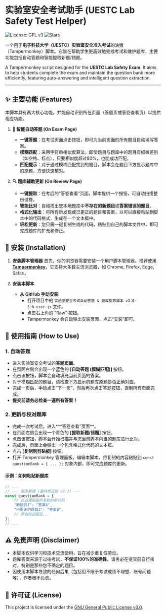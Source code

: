 # 实验室安全考试助手 (UESTC Lab Safety Test Helper)

[![License: GPL v3](https://img.shields.io/badge/License-GPLv3-blue.svg)](https://www.gnu.org/licenses/gpl-3.0)
[![Stars](https://img.shields.io/github/stars/YOUR_USERNAME/UESTC-Lab-Safety-Test-Helper?style=social)](https://github.com/jasonmumiao/UESTC-Lab-Safety-Test-Helper/stargazers)

一个用于**电子科技大学（UESTC）实验室安全准入考试**的油猴（Tampermonkey）脚本。它旨在帮助学生更高效地完成考试和维护题库，主要功能包括自动答题和智能提取新题/错题。

A Tampermonkey script designed for the **UESTC Lab Safety Exam**. It aims to help students complete the exam and maintain the question bank more efficiently, featuring auto-answering and intelligent question extraction.

---

## ✨ 主要功能 (Features)

本脚本具有两大核心功能，并能自动识别所在页面（答题页或答卷查看页）以提供相应功能。

1.  **📝 智能自动答题 (On Exam Page)**
    * **一键答题**：在考试页面点击按钮，即可为当前页面的所有题目自动填写答案。
    * **模糊匹配**：采用字符串相似度算法，即使题目与题库中的题目有细微差别（如空格、标点），只要相似度超过80%，也能成功匹配。
    * **匹配提示**：对于通过模糊匹配找到的题目，脚本会在题目下方显示题库中的原题，方便快速核对。

2.  **🔍 题库辅助更新 (On Review Page)**
    * **一键提取**：在考后的“答卷查看”页面，脚本提供一个按钮，可自动扫描整份试卷。
    * **智能比对**：自动找出您本地题库中**不存在的新题目**或**答案错误的题目**。
    * **格式化输出**：将所有新发现或已更正的题目和答案，以可以直接粘贴到脚本中的代码格式，生成在一个文本框中。
    * **轻松更新**：您只需一键复制生成的代码，粘贴到自己的脚本文件中，即可完成题库的扩充和修正。

## 🚀 安装 (Installation)

1.  **安装脚本管理器**
    首先，你的浏览器需要安装一个用户脚本管理器。推荐使用 [**Tampermonkey**](https://www.tampermonkey.net/)，它支持大多数主流浏览器，如 Chrome, Firefox, Edge, Safari。

2.  **安装本脚本**
    * **从 GitHub 手动安装**:
        * 打开项目中的 `实验室安全考试自动答题 & 题库提取脚本 v3.0-3.0.user.js` 文件。
        * 点击右上角的 "Raw" 按钮。
        * Tampermonkey 会自动弹出安装页面，点击“安装”即可。

## 📖 使用指南 (How to Use)

### 1. 自动答题

-   进入实验室安全考试的**答题页面**。
-   在页面右侧会出现一个蓝色的 **[自动答题 (模糊匹配)]** 按钮。
-   点击该按钮，脚本会自动填充当前页面的答案。
-   对于模糊匹配的题目，请检查下方显示的题库原题是否正确对应。
-   完成一页后，手动点击“下一页”，然后再次点击答题按钮，直到所有页面完成。
-   **提交前请务必检查一遍所有答案！**

### 2. 更新与校对题库

-   完成一次考试后，进入**“答卷查看”页面**。
-   在页面右侧会出现一个青色的 **[提取新题/错题]** 按钮。
-   点击该按钮，脚本会开始扫描并与您当前脚本内置的题库进行比对。
-   完成后，页面上会弹出一个包含格式化代码的文本框。
-   点击 **[复制到剪贴板]** 按钮。
-   打开 Tampermonkey 管理面板，编辑本脚本，将复制的内容粘贴到 `const questionBank = { ... };` 对象内部，即可完成题库的更新。

#### 示例：如何粘贴新题库
```javascript
// ...
// --- 题库数据 (最终修正版 v2.1) ---
const questionBank = {
    // 在这里粘贴你复制的新代码
    "新题目1": "答案A",
    "已更正的题目2": "答案B",
    // 原有的旧题目...
};
// ...
```

## ⚠️ 免责声明 (Disclaimer)

* 本脚本仅供学习和技术交流使用，旨在减少重复性劳动。
* 题库答案来源于过往考试，**不保证100%的准确性**。请务必在提交前自行核对，特别是那些您不确定的题目。
* 因使用本脚本导致的任何后果（包括但不限于考试成绩不理想、账号问题等），作者概不负责。

## 📄 许可证 (License)

This project is licensed under the [GNU General Public License v3.0](https://www.gnu.org/licenses/gpl-3.0).
